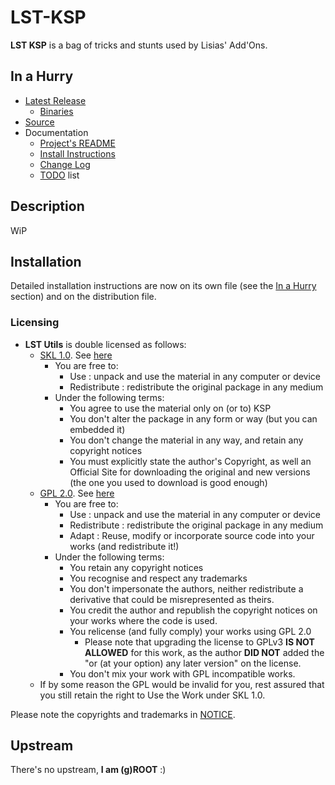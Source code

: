 # LST-KSP

**LST KSP** is a bag of tricks and stunts used by Lisias' Add'Ons.


## In a Hurry

* [Latest Release](https://github.com/net-lisias-ksp/LST-KSP/releases)
    + [Binaries](https://github.com/net-lisias-ksp/LST-KSP/tree/Archive)
* [Source](https://github.com/net-lisias-ksp/LST-KSP)
* Documentation
    + [Project's README](https://github.com/net-lisias-ksp/LST-KSP/blob/master/README.md)
    + [Install Instructions](https://github.com/net-lisias-ksp/LST-KSP/blob/master/INSTALL.md)
    + [Change Log](./CHANGE_LOG.md)
    + [TODO](./TODO.md) list


## Description

WiP


## Installation

Detailed installation instructions are now on its own file (see the [In a Hurry](#in-a-hurry) section) and on the distribution file.

### Licensing

* **LST Utils** is double licensed as follows:
	+ [SKL 1.0](https://ksp.lisias.net/SKL-1_0.txt). See [here](./LICENSE.KSPe.SKL-1_0)
		+ You are free to:
			- Use : unpack and use the material in any computer or device
			- Redistribute : redistribute the original package in any medium
		+ Under the following terms:
			- You agree to use the material only on (or to) KSP
			- You don't alter the package in any form or way (but you can embedded it)
			- You don't change the material in any way, and retain any copyright notices
			- You must explicitly state the author's Copyright, as well an Official Site for downloading the original and new versions (the one you used to download is good enough)
	+ [GPL 2.0](https://www.gnu.org/licenses/gpl-2.0.txt). See [here](./LICENSE.KSPe.GPL-2_0)
		+ You are free to:
			- Use : unpack and use the material in any computer or device
			- Redistribute : redistribute the original package in any medium
			- Adapt : Reuse, modify or incorporate source code into your works (and redistribute it!) 
		+ Under the following terms:
			- You retain any copyright notices
			- You recognise and respect any trademarks
			- You don't impersonate the authors, neither redistribute a derivative that could be misrepresented as theirs.
			- You credit the author and republish the copyright notices on your works where the code is used.
			- You relicense (and fully comply) your works using GPL 2.0
				- Please note that upgrading the license to GPLv3 **IS NOT ALLOWED** for this work, as the author **DID NOT** added the "or (at your option) any later version" on the license.
			- You don't mix your work with GPL incompatible works.
	* If by some reason the GPL would be invalid for you, rest assured that you still retain the right to Use the Work under SKL 1.0. 

Please note the copyrights and trademarks in [NOTICE](./NOTICE).


## Upstream

There's no upstream, **I am (g)ROOT** :)
